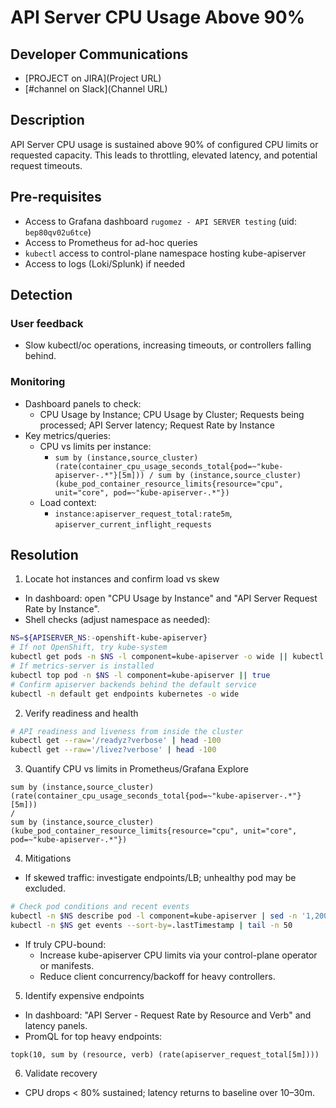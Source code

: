 # API Server CPU Usage Above 90%

## Developer Communications

- [PROJECT on JIRA](Project URL)
- [#channel on Slack](Channel URL)

## Description

API Server CPU usage is sustained above 90% of configured CPU limits or requested capacity. This leads to throttling, elevated latency, and potential request timeouts.

## Pre-requisites

- Access to Grafana dashboard `rugomez - API SERVER testing` (uid: `bep80qv02u6tce`)
- Access to Prometheus for ad-hoc queries
- `kubectl` access to control-plane namespace hosting kube-apiserver
- Access to logs (Loki/Splunk) if needed

## Detection

### User feedback
- Slow kubectl/oc operations, increasing timeouts, or controllers falling behind.

### Monitoring
- Dashboard panels to check:
  - CPU Usage by Instance; CPU Usage by Cluster; Requests being processed; API Server latency; Request Rate by Instance
- Key metrics/queries:
  - CPU vs limits per instance:
    - `sum by (instance,source_cluster)(rate(container_cpu_usage_seconds_total{pod=~"kube-apiserver-.*"}[5m])) / sum by (instance,source_cluster)(kube_pod_container_resource_limits{resource="cpu", unit="core", pod=~"kube-apiserver-.*"})`
  - Load context:
    - `instance:apiserver_request_total:rate5m`, `apiserver_current_inflight_requests`

## Resolution

1) Locate hot instances and confirm load vs skew
- In dashboard: open "CPU Usage by Instance" and "API Server Request Rate by Instance".
- Shell checks (adjust namespace as needed):
```bash
NS=${APISERVER_NS:-openshift-kube-apiserver}
# If not OpenShift, try kube-system
kubectl get pods -n $NS -l component=kube-apiserver -o wide || kubectl get pods -n kube-system -l component=kube-apiserver -o wide
# If metrics-server is installed
kubectl top pod -n $NS -l component=kube-apiserver || true
# Confirm apiserver backends behind the default service
kubectl -n default get endpoints kubernetes -o wide
```

2) Verify readiness and health
```bash
# API readiness and liveness from inside the cluster
kubectl get --raw='/readyz?verbose' | head -100
kubectl get --raw='/livez?verbose' | head -100
```

3) Quantify CPU vs limits in Prometheus/Grafana Explore
```promql
sum by (instance,source_cluster)(rate(container_cpu_usage_seconds_total{pod=~"kube-apiserver-.*"}[5m]))
/
sum by (instance,source_cluster)(kube_pod_container_resource_limits{resource="cpu", unit="core", pod=~"kube-apiserver-.*"})
```

4) Mitigations
- If skewed traffic: investigate endpoints/LB; unhealthy pod may be excluded.
```bash
# Check pod conditions and recent events
kubectl -n $NS describe pod -l component=kube-apiserver | sed -n '1,200p'
kubectl -n $NS get events --sort-by=.lastTimestamp | tail -n 50
```
- If truly CPU-bound:
  - Increase kube-apiserver CPU limits via your control-plane operator or manifests.
  - Reduce client concurrency/backoff for heavy controllers.

5) Identify expensive endpoints
- In dashboard: "API Server - Request Rate by Resource and Verb" and latency panels.
- PromQL for top heavy endpoints:
```promql
topk(10, sum by (resource, verb) (rate(apiserver_request_total[5m])))
```

6) Validate recovery
- CPU drops < 80% sustained; latency returns to baseline over 10–30m.
